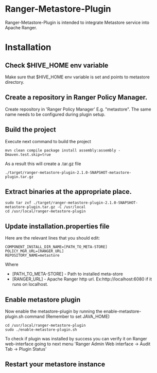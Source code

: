 # Ranger-Metastore-Plugin
Ranger-Metastore-Plugin is intended to integrate Metastore service into Apache Ranger.

# Installation

## Check $HIVE_HOME env variable
Make sure that $HIVE_HOME env variable is set and points to metastore directory.

## Create a repository in Ranger Policy Manager. 
Create repository in 'Ranger Policy Manager' E.g. "metastore". 
The same name needs to be configured during plugin setup.

## Build the project
Execute next command to build the project

~~~~
mvn clean compile package install assembly:assembly -Dmaven.test.skip=true
~~~~

As a result this will create a .tar.gz file 

~~~~
./target/ranger-metastore-plugin-2.1.0-SNAPSHOT-metastore-plugin.tar.gz
~~~~

## Extract binaries at the appropriate place.
~~~~
sudo tar zxf ./target/ranger-metastore-plugin-2.1.0-SNAPSHOT-metastore-plugin.tar.gz -C /usr/local
cd /usr/local/ranger-metastore-plugin
~~~~

## Update installation.properties file
Here are the relevant lines that you should edit:
~~~~
COMPONENT_INSTALL_DIR_NAME=[PATH_TO_META-STORE]
POLICY_MGR_URL=[RANGER_URL]
REPOSITORY_NAME=metastore
~~~~
Where
- [PATH_TO_META-STORE] - Path to installed meta-store 
- [RANGER_URL] - Apache Ranger http url. 
     Ex:http://localhost:6080 if it runs on localhost.  

## Enable metastore plugin
Now enable the metastore-plugin by running the enable-metastore-plugin.sh command (Remember to set JAVA_HOME)

~~~~
cd /usr/local/ranger-metastore-plugin
sudo ./enable-metastore-plugin.sh
~~~~
To check if plugin was installed by success you can verify it on Ranger web-interface going to next menu
'Ranger Admin Web interface -> Audit Tab -> Plugin Status'

## Restart your metastore instance